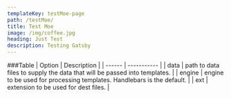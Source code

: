 ```yaml
---
templateKey: testMoe-page
path: /testMoe/
title: Test Moe
image: /img/coffee.jpg
heading: Just Test
description: Testing Gatsby
---
```


###Table
| Option | Description |
| ------ | ----------- |
| data | path to data files to supply the data that will be passed into templates. |
| engine | engine to be used for processing templates. Handlebars is the default. |
| ext | extension to be used for dest files. |
